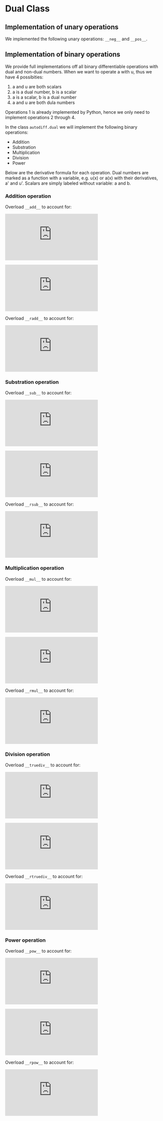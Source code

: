 # Dual Class

## Implementation of unary operations
We implemented the following unary operations:
``__neg__`` and ``__pos__``.

## Implementation of binary operations

We provide full implementations off all binary differentiable operations with dual and non-dual numbers. When we want to operate a with u, thus we have 4 possibities: 

1. a and u are both scalars
2. a is a dual number, b is a scalar
3. a is a scalar, b is a dual number
4. a and u are both dula numbers

Operations 1 is already implemented by Python, hence we only need to implement operations 2 through 4.

In the class ``autodiff.dual`` we will implement the following binary operations:
* Addition
* Substration
* Multiplication
* Division
* Power

Below are the derivative formula for each operation. Dual numbers are marked as a function with a variable, e.g. u(x) or a(x) with their derivatives, a' and u'. Scalars are simply labeled without variable: a and b. 

### Addition operation
Overload `__add__` to account for:

![equation](http://latex.codecogs.com/gif.latex?%5Cdfrac%7Bd%7D%7Bdx%7D%5CBig%5Ba%28x%29%20&plus;%20u%5CBig%5D%3D%20a%5E%5Cprime)

![equation](http://latex.codecogs.com/gif.latex?%5Cdfrac%7Bd%7D%7Bdx%7D%5CBig%5Ba%28x%29%20&plus;%20u%28x%29%5CBig%5D%3D%20a%5E%5Cprime%20&plus;%20u%5E%5Cprime)

Overload `__radd__` to account for:

![equation](http://latex.codecogs.com/gif.latex?%5Cdfrac%7Bd%7D%7Bdx%7D%5CBig%5Ba%20&plus;%20u%28x%29%5CBig%5D%3D%20u%5E%5Cprime)

### Substration operation
Overload `__sub__` to account for:

![equation](http://latex.codecogs.com/gif.latex?%5Cdfrac%7Bd%7D%7Bdx%7D%5CBig%5Ba%28x%29%20-%20u%5CBig%5D%3D%20a%5E%5Cprime)

![equation](http://latex.codecogs.com/gif.latex?%5Cdfrac%7Bd%7D%7Bdx%7D%5CBig%5Ba%28x%29%20-%20u%28x%29%5CBig%5D%3D%20a%5E%5Cprime%20-%20u%5E%5Cprime)

Overload `__rsub__` to account for:

![equation](http://latex.codecogs.com/gif.latex?%5Cdfrac%7Bd%7D%7Bdx%7D%5CBig%5Ba%20-%20u%28x%29%5CBig%5D%3D%20-%20u%5E%5Cprime)


### Multiplication operation
Overload `__mul__` to account for:

![equation](http://latex.codecogs.com/gif.latex?%5Cdfrac%7Bd%7D%7Bdx%7D%5CBig%5Ba%28x%29u%5CBig%5D%3D%20u%20a%5E%5Cprime)

![equation](http://latex.codecogs.com/gif.latex?%5Cdfrac%7Bd%7D%7Bdx%7D%5CBig%5Ba%28x%29u%28x%29%5CBig%5D%3D%20a%5E%5Cprime%20u%20&plus;%20a%20u%5E%5Cprime)

Overload `__rmul__` to account for:

![equation](http://latex.codecogs.com/gif.latex?%5Cdfrac%7Bd%7D%7Bdx%7D%5CBig%5Bau%28x%29%5CBig%5D%3D%20a%20u%5E%5Cprime)


### Division operation
Overload `__truediv__` to account for:

![equation](http://latex.codecogs.com/gif.latex?%5Cdfrac%7Bd%7D%7Bdx%7D%5CBig%5B%5Cdfrac%7Ba%28x%29%7D%7Bu%7D%5CBig%5D%3D%20%5Cdfrac%7Ba%5E%5Cprime%7D%7Bu%7D)

![equation](http://latex.codecogs.com/gif.latex?%5Cdfrac%7Bd%7D%7Bdx%7D%5CBig%5B%5Cdfrac%7Ba%28x%29%7D%7Bu%28x%29%7D%5CBig%5D%3D%20-%5Cdfrac%7Ba%5E%5Cprime%20u%20-%20a%20u%5E%5Cprime%7D%7B%7Bu%28x%29%7D%5E2%7D)

Overload `__rtruediv__` to account for:

![equation](http://latex.codecogs.com/gif.latex?%5Cdfrac%7Bd%7D%7Bdx%7D%5CBig%5B%5Cdfrac%7Ba%7D%7Bu%28x%29%7D%5CBig%5D%3D%20-%5Cdfrac%7Ba%7D%7B%7Bu%28x%29%7D%5E2%7D%20u%5E%5Cprime)


### Power operation
Overload `__pow__` to account for:

![equation](http://latex.codecogs.com/gif.latex?%5Cdfrac%7Bd%7D%7Bdx%7D%20a%28x%29%5En%20%3D%20n%20a%5E%7Bn-1%7D%20a%5E%7B%5Cprime%7D)

![equation](http://latex.codecogs.com/gif.latex?%5Cdfrac%7Bd%7D%7Bdx%7D%20a%28x%29%5E%7Bu%28x%29%7D%20%3D%20a%5E%7Bu-1%7D%20%5CBig%5Bu%20a%5E%5Cprime%20&plus;%20a%20%5Clog%28a%29%20u%5E%5Cprime%20%5CBig%5D)

Overload `__rpow__` to account for:

![equation](http://latex.codecogs.com/gif.latex?%5Cdfrac%7Bd%7D%7Bdx%7D%20a%5E%7Bu%28x%29%7D%20%3D%20log%28a%29%20a%5E%7Bu%28x%29%7D%20u%5E%5Cprime)
